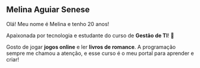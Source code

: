 ## Melina Aguiar Senese

Olá! Meu nome é Melina e tenho 20 anos!

Apaixonada por tecnologia e estudante do curso de **Gestão de TI**! 🚀

Gosto de jogar **jogos online** e ler **livros de romance**. A programação sempre me chamou a atenção, e esse curso é o meu portal para aprender e criar!


